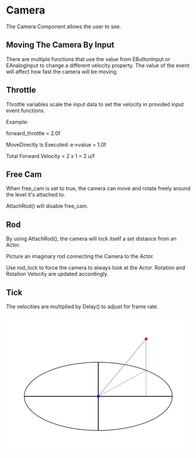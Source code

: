 # Camera

The Camera Component allows the user to see.

## Moving The Camera By Input
There are multiple functions that use the value from EButtonInput or EAnalogInput to change a different velocity property.
The value of the event will affect how fast the camera will be moving.

## Throttle
Throttle variables scale the input data to set the velocity in provided input event functions.

Example:

forward_throttle = 2.0f

MoveDirectly Is Executed: e->value = 1.0f

Total Forward Velocity = 2 x 1 = 2 u/f

## Free Cam
When free_cam is set to true, the camera can move and rotate freely around the level it's attached to.

AttachRod() will disable free_cam.

## Rod
By using AttachRod(), the camera will lock itself a set distance from an Actor.

Picture an imaginary rod connecting the Camera to the Actor.

Use rod_lock to force the camera to always look at the Actor. Rotation and Rotation Velocity are updated accordingly.

## Tick
The velocities are multiplied by Delay() to adjust for frame rate.

![Rod Visualization](camera_rod.svg)
